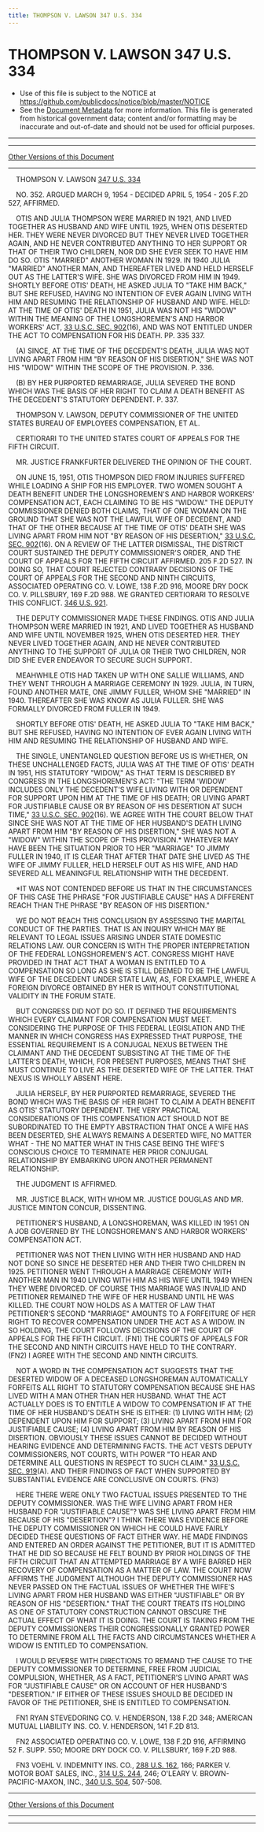 ```yaml
---
title: THOMPSON V. LAWSON 347 U.S. 334
---
```


# THOMPSON V. LAWSON 347 U.S. 334

* Use of this file is subject to the NOTICE at https://github.com/publicdocs/notice/blob/master/NOTICE
* See the [Document Metadata](../../../index.md) for more information.
  This file is generated from historical government data; content and/or formatting may be inaccurate and out-of-date and should not be used for official purposes.

----------
----------

[Other Versions of this Document](https://publicdocs.github.io/go/links?ns=uslm-x&ref=%2Fus%2Fcourts%2Fscotus%2FusReporter%2F347%2F334)

----------

    THOMPSON V. LAWSON [347 U.S. 334][/us/courts/scotus/usReporter/347/334]

    NO. 352.  ARGUED MARCH 9, 1954 - DECIDED APRIL 5, 1954 - 205 F.2D 527, AFFIRMED.

    OTIS AND JULIA THOMPSON WERE MARRIED IN 1921, AND LIVED TOGETHER AS HUSBAND AND WIFE UNTIL 1925, WHEN OTIS DESERTED HER.  THEY WERE NEVER DIVORCED BUT THEY NEVER LIVED TOGETHER AGAIN, AND HE NEVER CONTRIBUTED ANYTHING TO HER SUPPORT OR THAT OF THEIR TWO CHILDREN, NOR DID SHE EVER SEEK TO HAVE HIM DO SO.  OTIS "MARRIED" ANOTHER WOMAN IN 1929.  IN 1940 JULIA "MARRIED" ANOTHER MAN, AND THEREAFTER LIVED AND HELD HERSELF OUT AS THE LATTER'S WIFE.  SHE WAS DIVORCED FROM HIM IN 1949.  SHORTLY BEFORE OTIS' DEATH, HE ASKED JULIA TO "TAKE HIM BACK," BUT SHE REFUSED, HAVING NO INTENTION OF EVER AGAIN LIVING WITH HIM AND RESUMING THE RELATIONSHIP OF HUSBAND AND WIFE.  HELD:  AT THE TIME OF OTIS' DEATH IN 1951, JULIA WAS NOT HIS "WIDOW" WITHIN THE MEANING OF THE LONGSHOREMEN'S AND HARBOR WORKERS' ACT, [33 U.S.C. SEC. 902][/us/usc/t33/s902](16), AND WAS NOT ENTITLED UNDER THE ACT TO COMPENSATION FOR HIS DEATH.  PP. 335 337.

    (A)  SINCE, AT THE TIME OF THE DECEDENT'S DEATH, JULIA WAS NOT LIVING APART FROM HIM "BY REASON OF HIS DISERTION," SHE WAS NOT HIS "WIDOW" WITHIN THE SCOPE OF THE PROVISION.  P. 336.

    (B)  BY HER PURPORTED REMARRIAGE, JULIA SEVERED THE BOND WHICH WAS THE BASIS OF HER RIGHT TO CLAIM A DEATH BENEFIT AS THE DECEDENT'S STATUTORY DEPENDENT.  P. 337.

    THOMPSON V. LAWSON, DEPUTY COMMISSIONER OF THE UNITED STATES BUREAU OF EMPLOYEES COMPENSATION, ET AL.

    CERTIORARI TO THE UNITED STATES COURT OF APPEALS FOR THE FIFTH CIRCUIT.

    MR. JUSTICE FRANKFURTER DELIVERED THE OPINION OF THE COURT.

    ON JUNE 15, 1951, OTIS THOMPSON DIED FROM INJURIES SUFFERED WHILE LOADING A SHIP FOR HIS EMPLOYER.  TWO WOMEN SOUGHT A DEATH BENEFIT UNDER THE LONGSHOREMEN'S AND HARBOR WORKERS' COMPENSATION ACT, EACH CLAIMING TO BE HIS "WIDOW."  THE DEPUTY COMMISSIONER DENIED BOTH CLAIMS, THAT OF ONE WOMAN ON THE GROUND THAT SHE WAS NOT THE LAWFUL WIFE OF DECEDENT, AND THAT OF THE OTHER BECAUSE AT THE TIME OF OTIS' DEATH SHE WAS LIVING APART FROM HIM NOT "BY REASON OF HIS DESERTION," [33 U.S.C. SEC. 902][/us/usc/t33/s902](16).  ON A REVIEW OF THE LATTER DISMISSAL, THE DISTRICT COURT SUSTAINED THE DEPUTY COMMISSIONER'S ORDER, AND THE COURT OF APPEALS FOR THE FIFTH CIRCUIT AFFIRMED.  205 F.2D 527.  IN DOING SO, THAT COURT REJECTED CONTRARY DECISIONS OF THE COURT OF APPEALS FOR THE SECOND AND NINTH CIRCUITS, ASSOCIATED OPERATING CO. V. LOWE, 138 F.2D 916, MOORE DRY DOCK CO. V. PILLSBURY, 169 F.2D 988.  WE GRANTED CERTIORARI TO RESOLVE THIS CONFLICT.  [346 U.S. 921][/us/courts/scotus/usReporter/346/921].

    THE DEPUTY COMMISSIONER MADE THESE FINDINGS.  OTIS AND JULIA THOMPSON WERE MARRIED IN 1921, AND LIVED TOGETHER AS HUSBAND AND WIFE UNTIL NOVEMBER 1925, WHEN OTIS DESERTED HER.  THEY NEVER LIVED TOGETHER AGAIN, AND HE NEVER CONTRIBUTED ANYTHING TO THE SUPPORT OF JULIA OR THEIR TWO CHILDREN, NOR DID SHE EVER ENDEAVOR TO SECURE SUCH SUPPORT.

    MEAHWHILE OTIS HAD TAKEN UP WITH ONE SALLIE WILLIAMS, AND THEY WENT THROUGH A MARRIAGE CEREMONY IN 1929.  JULIA, IN TURN, FOUND ANOTHER MATE, ONE JIMMY FULLER, WHOM SHE "MARRIED" IN 1940.  THEREAFTER SHE WAS KNOW AS JULIA FULLER.  SHE WAS FORMALLY DIVORCED FROM FULLER IN 1949.

    SHORTLY BEFORE OTIS' DEATH, HE ASKED JULIA TO "TAKE HIM BACK," BUT SHE REFUSED, HAVING NO INTENTION OF EVER AGAIN LIVING WITH HIM AND RESUMING THE RELATIONSHIP OF HUSBAND AND WIFE.

    THE SINGLE, UNENTANGLED QUESTION BEFORE US IS WHETHER, ON THESE UNCHALLENGED FACTS, JULIA WAS AT THE TIME OF OTIS' DEATH IN 1951, HIS STATUTORY "WIDOW," AS THAT TERM IS DESCRIBED BY CONGRESS IN THE LONGSHOREMEN'S ACT:  "THE TERM 'WIDOW' INCLUDES ONLY THE DECEDENT'S WIFE LIVING WITH OR DEPENDENT FOR SUPPORT UPON HIM AT THE TIME OF HIS DEATH; OR LIVING APART FOR JUSTIFIABLE CAUSE OR BY REASON OF HIS DESERTION AT SUCH TIME," [33 U.S.C. SEC. 902][/us/usc/t33/s902](16).  WE AGREE WITH THE COURT BELOW THAT SINCE SHE WAS NOT AT THE TIME OF HER HUSBAND'S DEATH LIVING APART FROM HIM "BY REASON OF HIS DISERTION," SHE WAS NOT A "WIDOW" WITHIN THE SCOPE OF THIS PROVISION.\*  WHATEVER MAY HAVE BEEN THE SITUATION PRIOR TO HER "MARRIAGE" TO JIMMY FULLER IN 1940, IT IS CLEAR THAT AFTER THAT DATE SHE LIVED AS THE WIFE OF JIMMY FULLER, HELD HERSELF OUT AS HIS WIFE, AND HAD SEVERED ALL MEANINGFUL RELATIONSHIP WITH THE DECEDENT.

    \*IT WAS NOT CONTENDED BEFORE US THAT IN THE CIRCUMSTANCES OF THIS CASE THE PHRASE "FOR JUSTIFIABLE CAUSE" HAS A DIFFERENT REACH THAN THE PHRASE "BY REASON OF HIS DISERTION."

    WE DO NOT REACH THIS CONCLUSION BY ASSESSING THE MARITAL CONDUCT OF THE PARTIES.  THAT IS AN INQUIRY WHICH MAY BE RELEVANT TO LEGAL ISSUES ARISING UNDER STATE DOMESTIC RELATIONS LAW.  OUR CONCERN IS WITH THE PROPER INTERPRETATION OF THE FEDERAL LONGSHOREMEN'S ACT.  CONGRESS MIGHT HAVE PROVIDED IN THAT ACT THAT A WOMAN IS ENTITLED TO A COMPENSATION SO LONG AS SHE IS STILL DEEMED TO BE THE LAWFUL WIFE OF THE DECEDENT UNDER STATE LAW, AS, FOR EXAMPLE, WHERE A FOREIGN DIVORCE OBTAINED BY HER IS WITHOUT CONSTITUTIONAL VALIDITY IN THE FORUM STATE.

    BUT CONGRESS DID NOT DO SO.  IT DEFINED THE REQUIREMENTS WHICH EVERY CLAIMANT FOR COMPENSATION MUST MEET.  CONSIDERING THE PURPOSE OF THIS FEDERAL LEGISLATION AND THE MANNER IN WHICH CONGRESS HAS EXPRESSED THAT PURPOSE, THE ESSENTIAL REQUIREMENT IS A CONJUGAL NEXUS BETWEEN THE CLAIMANT AND THE DECEDENT SUBSISTING AT THE TIME OF THE LATTER'S DEATH, WHICH, FOR PRESENT PURPOSES, MEANS THAT SHE MUST CONTINUE TO LIVE AS THE DESERTED WIFE OF THE LATTER.  THAT NEXUS IS WHOLLY ABSENT HERE.

    JULIA HERSELF, BY HER PURPORTED REMARRIAGE, SEVERED THE BOND WHICH WAS THE BASIS OF HER RIGHT TO CLAIM A DEATH BENEFIT AS OTIS' STATUTORY DEPENDENT.  THE VERY PRACTICAL CONSIDERATIONS OF THIS COMPENSATION ACT SHOULD NOT BE SUBORDINATED TO THE EMPTY ABSTRACTION THAT ONCE A WIFE HAS BEEN DESERTED, SHE ALWAYS REMAINS A DESERTED WIFE, NO MATTER WHAT - THE NO MATTER WHAT IN THIS CASE BEING THE WIFE'S CONSCIOUS CHOICE TO TERMINATE HER PRIOR CONJUGAL RELATIONSHIP BY EMBARKING UPON ANOTHER PERMANENT RELATIONSHIP.

    THE JUDGMENT IS AFFIRMED.

    MR. JUSTICE BLACK, WITH WHOM MR. JUSTICE DOUGLAS AND MR. JUSTICE MINTON CONCUR, DISSENTING.

    PETITIONER'S HUSBAND, A LONGSHOREMAN, WAS KILLED IN 1951 ON A JOB GOVERNED BY THE LONGSHOREMAN'S AND HARBOR WORKERS' COMPENSATION ACT.

    PETITIONER WAS NOT THEN LIVING WITH HER HUSBAND AND HAD NOT DONE SO SINCE HE DESERTED HER AND THEIR TWO CHILDREN IN 1925.  PETITIONER WENT THROUGH A MARRIAGE CEREMONY WITH ANOTHER MAN IN 1940 LIVING WITH HIM AS HIS WIFE UNTIL 1949 WHEN THEY WERE DIVORCED.  OF COURSE THIS MARRIAGE WAS INVALID AND PETITIONER REMAINED THE WIFE OF HER HUSBAND UNTIL HE WAS KILLED.  THE COURT NOW HOLDS AS A MATTER OF LAW THAT PETITIONER'S SECOND "MARRIAGE" AMOUNTS TO A FORFEITURE OF HER RIGHT TO RECOVER COMPENSATION UNDER THE ACT AS A WIDOW.  IN SO HOLDING, THE COURT FOLLOWS DECISIONS OF THE COURT OF APPEALS FOR THE FIFTH CIRCUIT.  (FN1) THE COURTS OF APPEALS FOR THE SECOND AND NINTH CIRCUITS HAVE HELD TO THE CONTRARY.  (FN2)  I AGREE WITH THE SECOND AND NINTH CIRCUITS.

    NOT A WORD IN THE COMPENSATION ACT SUGGESTS THAT THE DESERTED WIDOW OF A DECEASED LONGSHOREMAN AUTOMATICALLY FORFEITS ALL RIGHT TO STATUTORY COMPENSATION BECAUSE SHE HAS LIVED WITH A MAN OTHER THAN HER HUSBAND.  WHAT THE ACT ACTUALLY DOES IS TO ENTITLE A WIDOW TO COMPENSATION IF AT THE TIME OF HER HUSBAND'S DEATH SHE IS EITHER:  (1) LIVING WITH HIM; (2) DEPENDENT UPON HIM FOR SUPPORT; (3) LIVING APART FROM HIM FOR JUSTIFIABLE CAUSE; (4) LIVING APART FROM HIM BY REASON OF HIS DISERTION.  OBVIOUSLY THESE ISSUES CANNOT BE DECIDED WITHOUT HEARING EVIDENCE AND DETERMINING FACTS.  THE ACT VESTS DEPUTY COMMISSIONERS, NOT COURTS, WITH POWER "TO HEAR AND DETERMINE ALL QUESTIONS IN RESPECT TO SUCH CLAIM."  [33 U.S.C.  SEC. 919][/us/usc/t33/s919](A).  AND THEIR FINDINGS OF FACT WHEN SUPPORTED BY SUBSTANTIAL EVIDENCE ARE CONCLUSIVE ON COURTS.  (FN3)

    HERE THERE WERE ONLY TWO FACTUAL ISSUES PRESENTED TO THE DEPUTY COMMISSIONER.  WAS THE WIFE LIVING APART FROM HER HUSBAND FOR "JUSTIFIABLE CAUSE"?  WAS SHE LIVING APART FROM HIM BECAUSE OF HIS "DESERTION"?  I THINK THERE WAS EVIDENCE BEFORE THE DEPUTY COMMISSIONER ON WHICH HE COULD HAVE FAIRLY DECIDED THESE QUESTIONS OF FACT EITHER WAY.  HE MADE FINDINGS AND ENTERED AN ORDER AGAINST THE PETITIONER, BUT IT IS ADMITTED THAT HE DID SO BECAUSE HE FELT BOUND BY PRIOR HOLDINGS OF THE FIFTH CIRCUIT THAT AN ATTEMPTED MARRIAGE BY A WIFE BARRED HER RECOVERY OF COMPENSATION AS A MATTER OF LAW.  THE COURT NOW AFFIRMS THE JUDGMENT ALTHOUGH THE DEPUTY COMMISSIONER HAS NEVER PASSED ON THE FACTUAL ISSUES OF WHETHER THE WIFE'S LIVING APART FROM HER HUSBAND WAS EITHER "JUSTIFIABLE" OR BY REASON OF HIS "DESERTION."  THAT THE COURT TREATS ITS HOLDING AS ONE OF STATUTORY CONSTRUCTION CANNOT OBSCURE THE ACTUAL EFFECT OF WHAT IT IS DOING.  THE COURT IS TAKING FROM THE DEPUTY COMMISSIONERS THEIR CONGRESSIONALLY GRANTED POWER TO DETERMINE FROM ALL THE FACTS AND CIRCUMSTANCES WHETHER A WIDOW IS ENTITLED TO COMPENSATION.

    I WOULD REVERSE WITH DIRECTIONS TO REMAND THE CAUSE TO THE DEPUTY COMMISSIONER TO DETERMINE, FREE FROM JUDICIAL COMPULSION, WHETHER, AS A FACT, PETITIONER'S LIVING APART WAS FOR "JUSTIFIABLE CAUSE" OR ON ACCOUNT OF HER HUSBAND'S "DESERTION."  IF EITHER OF THESE ISSUES SHOULD BE DECIDED IN FAVOR OF THE PETITIONER, SHE IS ENTITLED TO COMPENSATION.

    FN1  RYAN STEVEDORING CO. V. HENDERSON, 138 F.2D 348; AMERICAN MUTUAL LIABILITY INS. CO. V. HENDERSON, 141 F.2D 813.

    FN2  ASSOCIATED OPERATING CO. V. LOWE, 138 F.2D 916, AFFIRMING 52 F. SUPP. 550; MOORE DRY DOCK CO. V. PILLSBURY, 169 F.2D 988.

    FN3  VOEHL V. INDEMNITY INS. CO., [288 U.S. 162][/us/courts/scotus/usReporter/288/162], 166; PARKER V. MOTOR BOAT SALES, INC., [314 U.S. 244][/us/courts/scotus/usReporter/314/244], 246; O'LEARY V. BROWN-PACIFIC-MAXON, INC., [340 U.S. 504][/us/courts/scotus/usReporter/340/504], 507-508.

----------

[Other Versions of this Document](https://publicdocs.github.io/go/links?ns=uslm-x&ref=%2Fus%2Fcourts%2Fscotus%2FusReporter%2F347%2F334)

----------
----------

[/us/courts/scotus/usReporter/347/334]: https://publicdocs.github.io/go/links?ns=uslm-x&ref=%2Fus%2Fcourts%2Fscotus%2FusReporter%2F347%2F334
[/us/usc/t33/s902]: https://publicdocs.github.io/go/links?ns=uslm&ref=%2Fus%2Fusc%2Ft33%2Fs902
[/us/usc/t33/s902]: https://publicdocs.github.io/go/links?ns=uslm&ref=%2Fus%2Fusc%2Ft33%2Fs902
[/us/courts/scotus/usReporter/346/921]: https://publicdocs.github.io/go/links?ns=uslm-x&ref=%2Fus%2Fcourts%2Fscotus%2FusReporter%2F346%2F921
[/us/usc/t33/s902]: https://publicdocs.github.io/go/links?ns=uslm&ref=%2Fus%2Fusc%2Ft33%2Fs902
[/us/usc/t33/s919]: https://publicdocs.github.io/go/links?ns=uslm&ref=%2Fus%2Fusc%2Ft33%2Fs919
[/us/courts/scotus/usReporter/288/162]: https://publicdocs.github.io/go/links?ns=uslm-x&ref=%2Fus%2Fcourts%2Fscotus%2FusReporter%2F288%2F162
[/us/courts/scotus/usReporter/314/244]: https://publicdocs.github.io/go/links?ns=uslm-x&ref=%2Fus%2Fcourts%2Fscotus%2FusReporter%2F314%2F244
[/us/courts/scotus/usReporter/340/504]: https://publicdocs.github.io/go/links?ns=uslm-x&ref=%2Fus%2Fcourts%2Fscotus%2FusReporter%2F340%2F504


